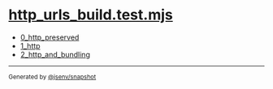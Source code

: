 # [http_urls_build.test.mjs](../http_urls_build.test.mjs)


- [0_http_preserved](0_http_preserved/0_http_preserved.md)
- [1_http](1_http/1_http.md)
- [2_http_and_bundling](2_http_and_bundling/2_http_and_bundling.md)

---

<sub>
  Generated by <a href="https://github.com/jsenv/core/tree/main/packages/tooling/snapshot">@jsenv/snapshot</a>
</sub>
